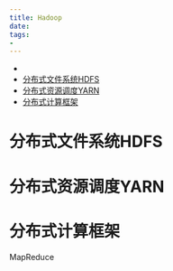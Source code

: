 ```yaml
---
title: Hadoop
date: 
tags:
- 
---
```


<!-- TOC -->

- [](#)
- [分布式文件系统HDFS](#分布式文件系统hdfs)
- [分布式资源调度YARN](#分布式资源调度yarn)
- [分布式计算框架](#分布式计算框架)

<!-- /TOC -->

# 



# 分布式文件系统HDFS

# 分布式资源调度YARN

# 分布式计算框架
MapReduce

